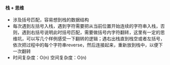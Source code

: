 #### 栈 + 思维
* 涉及括号匹配，容易想到栈的数据结构
* 每次遇到左括号入栈，遇到字符需要把从当前位置开始连续的字符串入栈，否则，遇到右括号说明此时括号匹配，需要做括号内字符翻转，这里有一定的思维坑，可以写几个样例感受一下翻转的逻辑；遇右出栈直到栈空或者左括号，依次把过程中的每个字符串reverse，然后连接起来，重新放到栈中，以便下一次翻转
* 时间复杂度：O(n) 空间复杂度：O(n)
